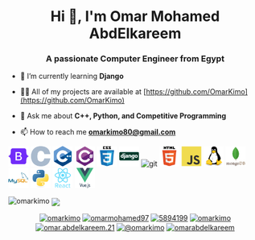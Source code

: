 <h1 align="center">Hi 👋, I'm Omar Mohamed AbdElkareem</h1>
<h3 align="center">A passionate Computer Engineer from Egypt</h3>

- 🌱 I’m currently learning **Django**

- 👨‍💻 All of my projects are available at [https://github.com/OmarKimo](https://github.com/OmarKimo)

- 💬 Ask me about **C++, Python, and Competitive Programming**

- 📫 How to reach me **omarkimo80@gmail.com**

<p align="left"><img src="https://github.com/devicons/devicon/blob/master/icons/bootstrap/bootstrap-plain.svg" alt="bootstrap" width="40" height="40"/> <img src="https://github.com/devicons/devicon/blob/master/icons/c/c-original.svg" alt="c" width="40" height="40"/> <img src="https://github.com/devicons/devicon/blob/master/icons/cplusplus/cplusplus-original.svg" alt="cplusplus" width="40" height="40"/> <img src="https://github.com/devicons/devicon/blob/master/icons/csharp/csharp-original.svg" alt="csharp" width="40" height="40"/> <img src="https://github.com/devicons/devicon/blob/master/icons/css3/css3-original-wordmark.svg" alt="css3" width="40" height="40"/> <img src="https://github.com/devicons/devicon/blob/master/icons/django/django-original.svg" alt="django" width="40" height="40"/> <img src="https://www.vectorlogo.zone/logos/git-scm/git-scm-icon.svg" alt="git" width="40" height="40"/> <img src="https://github.com/devicons/devicon/blob/master/icons/html5/html5-original-wordmark.svg" alt="html5" width="40" height="40"/> <img src="https://github.com/devicons/devicon/blob/master/icons/javascript/javascript-original.svg" alt="javascript" width="40" height="40"/> <img src="https://github.com/devicons/devicon/blob/master/icons/linux/linux-original.svg" alt="linux" width="40" height="40"/> <img src="https://github.com/devicons/devicon/blob/master/icons/mongodb/mongodb-original-wordmark.svg" alt="mongodb" width="40" height="40"/> <img src="https://github.com/devicons/devicon/blob/master/icons/mysql/mysql-original-wordmark.svg" alt="mysql" width="40" height="40"/> <img src="https://github.com/devicons/devicon/blob/master/icons/python/python-original.svg" alt="python" width="40" height="40"/> <img src="https://github.com/devicons/devicon/blob/master/icons/react/react-original-wordmark.svg" alt="react" width="40" height="40"/> <img src="https://github.com/devicons/devicon/blob/master/icons/vuejs/vuejs-original-wordmark.svg" alt="vuejs" width="40" height="40"/></p><p><img align="left" src="https://github-readme-stats.vercel.app/api/top-langs/?username=omarkimo&layout=compact&hide=html" alt="omarkimo" /></p>

<p>&nbsp;<img align="center" src="https://github-readme-stats.vercel.app/api?username=omarkimo&show_icons=true" /></p>

<p align="center">
<a href="https://codepen.io/omarkimo" target="blank"><img align="center" src="https://cdn.jsdelivr.net/npm/simple-icons@3.0.1/icons/codepen.svg" alt="omarkimo" height="30" width="30" /></a>
<a href="https://linkedin.com/in/omarmohamed97" target="blank"><img align="center" src="https://cdn.jsdelivr.net/npm/simple-icons@3.0.1/icons/linkedin.svg" alt="omarmohamed97" height="30" width="30" /></a>
<a href="https://stackoverflow.com/users/5894199" target="blank"><img align="center" src="https://cdn.jsdelivr.net/npm/simple-icons@3.0.1/icons/stackoverflow.svg" alt="5894199" height="30" width="30" /></a>
<a href="https://kaggle.com/omarkimo" target="blank"><img align="center" src="https://cdn.jsdelivr.net/npm/simple-icons@3.0.1/icons/kaggle.svg" alt="omarkimo" height="30" width="30" /></a>
<a href="https://fb.com/omar.abdelkareem.21" target="blank"><img align="center" src="https://cdn.jsdelivr.net/npm/simple-icons@3.0.1/icons/facebook.svg" alt="omar.abdelkareem.21" height="30" width="30" /></a>
<a href="https://medium.com/@omarkimo" target="blank"><img align="center" src="https://cdn.jsdelivr.net/npm/simple-icons@3.0.1/icons/medium.svg" alt="@omarkimo" height="30" width="30" /></a>
<a href="https://www.youtube.com/c/omarabdelkareem" target="blank"><img align="center" src="https://cdn.jsdelivr.net/npm/simple-icons@3.0.1/icons/youtube.svg" alt="omarabdelkareem" height="30" width="30" /></a>
</p>
